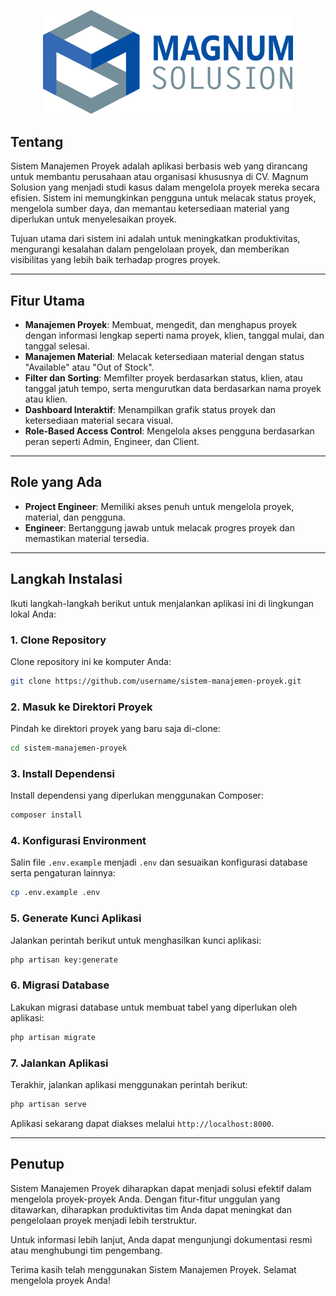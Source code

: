 <p align="center"><a href="#" target="_blank"><img src="/public/magnum-text.png" width="400" alt="Project Logo"></a></p>

## Tentang

Sistem Manajemen Proyek adalah aplikasi berbasis web yang dirancang untuk membantu perusahaan atau organisasi khususnya di CV. Magnum Solusion yang menjadi studi kasus dalam mengelola proyek mereka secara efisien. Sistem ini memungkinkan pengguna untuk melacak status proyek, mengelola sumber daya, dan memantau ketersediaan material yang diperlukan untuk menyelesaikan proyek.

Tujuan utama dari sistem ini adalah untuk meningkatkan produktivitas, mengurangi kesalahan dalam pengelolaan proyek, dan memberikan visibilitas yang lebih baik terhadap progres proyek.

---

## Fitur Utama

- **Manajemen Proyek**: Membuat, mengedit, dan menghapus proyek dengan informasi lengkap seperti nama proyek, klien, tanggal mulai, dan tanggal selesai.
- **Manajemen Material**: Melacak ketersediaan material dengan status "Available" atau "Out of Stock".
- **Filter dan Sorting**: Memfilter proyek berdasarkan status, klien, atau tanggal jatuh tempo, serta mengurutkan data berdasarkan nama proyek atau klien.
- **Dashboard Interaktif**: Menampilkan grafik status proyek dan ketersediaan material secara visual.
- **Role-Based Access Control**: Mengelola akses pengguna berdasarkan peran seperti Admin, Engineer, dan Client.

---

## Role yang Ada

- **Project Engineer**: Memiliki akses penuh untuk mengelola proyek, material, dan pengguna.
- **Engineer**: Bertanggung jawab untuk melacak progres proyek dan memastikan material tersedia.

---

## Langkah Instalasi

Ikuti langkah-langkah berikut untuk menjalankan aplikasi ini di lingkungan lokal Anda:

### 1. Clone Repository
Clone repository ini ke komputer Anda:
```bash
git clone https://github.com/username/sistem-manajemen-proyek.git
```

### 2. Masuk ke Direktori Proyek
Pindah ke direktori proyek yang baru saja di-clone:
```bash
cd sistem-manajemen-proyek
```

### 3. Install Dependensi
Install dependensi yang diperlukan menggunakan Composer:
```bash
composer install
```

### 4. Konfigurasi Environment
Salin file `.env.example` menjadi `.env` dan sesuaikan konfigurasi database serta pengaturan lainnya:
```bash
cp .env.example .env
```

### 5. Generate Kunci Aplikasi
Jalankan perintah berikut untuk menghasilkan kunci aplikasi:
```bash
php artisan key:generate
```

### 6. Migrasi Database
Lakukan migrasi database untuk membuat tabel yang diperlukan oleh aplikasi:
```bash
php artisan migrate
```

### 7. Jalankan Aplikasi
Terakhir, jalankan aplikasi menggunakan perintah berikut:
```bash
php artisan serve
```

Aplikasi sekarang dapat diakses melalui `http://localhost:8000`.

---

## Penutup

Sistem Manajemen Proyek diharapkan dapat menjadi solusi efektif dalam mengelola proyek-proyek Anda. Dengan fitur-fitur unggulan yang ditawarkan, diharapkan produktivitas tim Anda dapat meningkat dan pengelolaan proyek menjadi lebih terstruktur.

Untuk informasi lebih lanjut, Anda dapat mengunjungi dokumentasi resmi atau menghubungi tim pengembang.

Terima kasih telah menggunakan Sistem Manajemen Proyek. Selamat mengelola proyek Anda!
